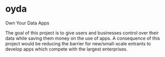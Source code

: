 # oyda
Own Your Data Apps

The goal of this project is to give users and businesses control over their data while saving them money on the use of apps. A consequence of this project would be reducing the barrier for new/small-scale entrants to develop apps which compete with the largest enterprises.
